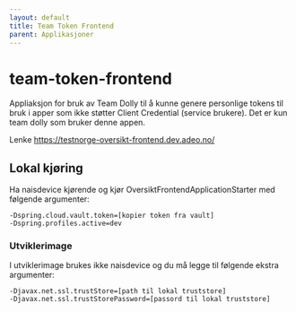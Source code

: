 ```yaml
---
layout: default
title: Team Token Frontend
parent: Applikasjoner
---
```


# team-token-frontend

Appliaksjon for bruk av Team Dolly til å kunne genere personlige tokens til bruk i apper som ikke støtter Client Credential (service brukere).
Det er kun team dolly som bruker denne appen. 

Lenke https://testnorge-oversikt-frontend.dev.adeo.no/ 

## Lokal kjøring
Ha naisdevice kjørende og kjør OversiktFrontendApplicationStarter med følgende argumenter:
```
-Dspring.cloud.vault.token=[kopier token fra vault]
-Dspring.profiles.active=dev
```

### Utviklerimage
I utviklerimage brukes ikke naisdevice og du må legge til følgende ekstra argumenter:
```
-Djavax.net.ssl.trustStore=[path til lokal truststore]
-Djavax.net.ssl.trustStorePassword=[passord til lokal truststore]
```
